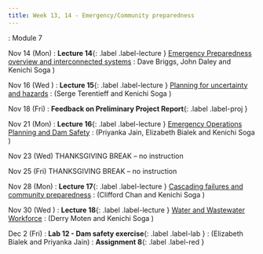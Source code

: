 ```yaml
---
title: Week 13, 14 - Emergency/Community preparedness
---
```

: Module 7 

Nov 14 (Mon) 
: **Lecture 14**{: .label .label-lecture } [Emergency Preparedness overview and interconnected systems](/CivEng112/lectures/11-14) 
: Dave Briggs, John Daley and Kenichi Soga )

Nov 16 (Wed ) 
: **Lecture 15**{: .label .label-lecture } [Planning for uncertainty and hazards](/CivEng112/lectures/11-16)
: (Serge Terentieff and Kenichi Soga )

Nov 18 (Fri) 
: **Feedback on Preliminary Project Report**{: .label .label-proj } []()

Nov 21 (Mon) 
: **Lecture 16**{: .label .label-lecture } [Emergency Operations Planning and Dam Safety](/CivEng112/lectures/11-21) 
: (Priyanka Jain, Elizabeth Bialek and Kenichi Soga )

Nov 23 (Wed) THANKSGIVING BREAK – no instruction 

Nov 25 (Fri) THANKSGIVING BREAK – no instruction

Nov 28 (Mon) 
: **Lecture 17**{: .label .label-lecture } [Cascading failures and community preparedness](/CivEng112/lectures/11-28) 
: (Clifford Chan and Kenichi Soga )

Nov 30 (Wed ) 
: **Lecture 18**{: .label .label-lecture } [Water and Wastewater Workforce](/CivEng112/lectures/11-30) 
: (Derry Moten and Kenichi Soga )

Dec 2 (Fri)
: **Lab 12 - Dam safety exercise**{: .label .label-lab } []()
: (Elizabeth Bialek and Priyanka Jain)
: **Assignment 8**{: .label .label-red }